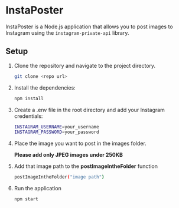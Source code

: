 # InstaPoster

InstaPoster is a Node.js application that allows you to post images to Instagram using the `instagram-private-api` library.

## Setup

1. Clone the repository and navigate to the project directory.

   ```sh
   git clone <repo url>
   ```

3. Install the dependencies:

   ```sh
   npm install
   ```

4. Create a .env file in the root directory and add your Instagram credentials:

   ```sh
   INSTAGRAM_USERNAME=your_username
   INSTAGRAM_PASSWORD=your_password
   ```

5. Place the image you want to post in the images folder.

   **Please add only JPEG images under 250KB**

6. Add that image path to the **postImageIntheFolder** function

    ```sh 
    postImageIntheFolder("image path") 
    ```

7. Run the application
    ```sh
    npm start
    ```
